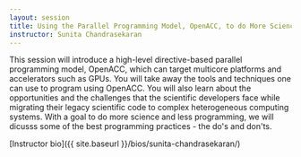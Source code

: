 ```yaml
---
layout: session
title: Using the Parallel Programming Model, OpenACC, to do More Science and Less Programming
instructor: Sunita Chandrasekaran
---
```


This session will introduce a high-level directive-based parallel programming model, OpenACC, which can target multicore platforms and accelerators such as GPUs. You will take away the tools and techniques one can use to program using OpenACC. You will also learn about the opportunities and the challenges that the scientific developers face while migrating their legacy scientific code to complex heterogeneous computing systems. With a goal to do more science and less programming, we will dicusss some of the best programming practices - the do's and don'ts. 

[Instructor bio]({{ site.baseurl }}/bios/sunita-chandrasekaran/)
